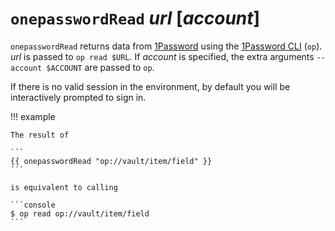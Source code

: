 # `onepasswordRead` *url* [*account*]

`onepasswordRead` returns data from [1Password](https://1password.com/) using
the [1Password
CLI](https://support.1password.com/command-line-getting-started/) (`op`). *url*
is passed to `op read $URL`. If *account* is specified, the extra arguments
`--account $ACCOUNT` are passed to `op`.

If there is no valid session in the environment, by default you will be
interactively prompted to sign in.

!!! example

    The result of

    ```
    {{ onepasswordRead "op://vault/item/field" }}
    ```

    is equivalent to calling

    ```console
    $ op read op://vault/item/field
    ```
